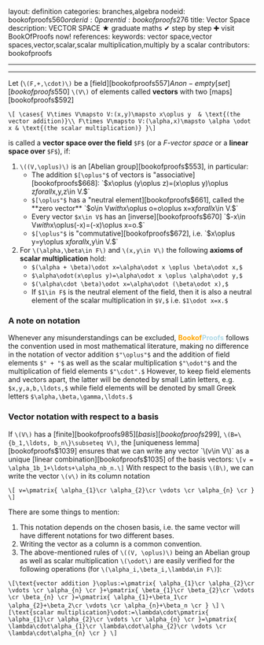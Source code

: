 layout: definition
categories: branches,algebra
nodeid: bookofproofs$560
orderid: 0
parentid: bookofproofs$276
title: Vector Space
description: VECTOR SPACE ★ graduate maths ✔ step by step ✚ visit BookOfProofs now!
references: 
keywords: vector space,vector spaces,vector,scalar,scalar multiplication,multiply by a scalar
contributors: bookofproofs

---


---

Let (`\(F,+,\cdot)\)` be a [field][bookofproofs$557] A non-empty [set][bookofproofs$550] `\(V\)` of elements called **vectors** with two [maps][bookofproofs$592] 

`\[
\cases{
V\times V\mapsto V:(x,y)\mapsto x\oplus y  & \text{(the vector addition)}\\
F\times V\mapsto V:(\alpha,x)\mapsto \alpha \odot x & \text{(the scalar multiplication)}
}\]`

is called a **vector space over the field** `$F$` (or a *$F$-vector space* or a **linear space over** `$F$`), if:
1. `\((V,\oplus)\)` is an [Abelian group][bookofproofs$553], in particular:
   * The addition `$[\oplus"$` of vectors is "associative][bookofproofs$668]: `$x\oplus (y\oplus z)=(x\oplus y)\oplus z$` for all `$x,y,z\in V.$`
   * `$[\oplus"$` has a "neutral element][bookofproofs$661], called the **zero vector** `$o\in V$` with `$x\oplus o=o\oplus x=x$` for all `$x\in V.$`
   * Every vector `$x\in V$` has an [inverse][bookofproofs$670] `$-x\in V$` with `$x\oplus(-x)=(-x)\oplus x=o.$` 
   * `$[\oplus"$` is "commutative][bookofproofs$672], i.e. `$x\oplus y=y\oplus x$` for all `$x,y\in V.$`
1. For `\(\alpha,\beta\in F\)` and `\(x,y\in V\)` the following **axioms of scalar multiplication** hold:
   *  `$(\alpha + \beta)\odot x=\alpha\odot x \oplus \beta\odot x,$`
   * `$\alpha\odot(x\oplus y)=\alpha\odot x \oplus \alpha\odot y,$` 
   * `$(\alpha\cdot \beta)\odot x=\alpha\odot (\beta\odot x),$`
   * If `$1\in F$` is the neutral element of the field, then it is also a neutral element of the scalar multiplication in `$V,$` i.e. `$1\odot x=x.$`



### A note on notation 

Whenever any misunderstandings can be excluded, <strong><span style='color:orange'>Bookof</span><span style='color:lightblue'>Proofs</span></strong> follows the convention used in most mathematical literature, making no difference in the notation of vector addition  `$"\oplus"$` and the addition of field elements  `$" + "$` as well as the scalar multiplication `$"\odot"$` and the multiplication of field elements `$"\cdot".$` However, to keep field elements and vectors apart, the latter will be denoted by small Latin letters, e.g. `$x,y,a,b,\ldots,$` while field elements will be denoted by small Greek letters `$\alpha,\beta,\gamma,\ldots.$`


### Vector notation with respect to a basis

If `\(V\)` has a [finite][bookofproofs$985] [basis][bookofproofs$299], `\(B=\{b_1,\ldots, b_n\}\subseteq V\)`, the  [uniqueness lemma][bookofproofs$1039] ensures that we can write any vector `\(v\in V\)` as a unique [linear combination][bookofproofs$1035] of the basis vectors:
`\[v = \alpha_1b_1+\ldots+\alpha_nb_n.\]` 
With respect to the basis `\(B\)`, we can write the vector `\(v\)` in its column notation

`\[
v=\pmatrix{
\alpha_{1}\cr
\alpha_{2}\cr
\vdots \cr
\alpha_{n} \cr
}
\]`

There are some things to mention: 

1. This notation depends on the chosen basis, i.e. the same vector will have different notations for two different bases. 
1. Writing the vector as a column is a common convention.
1. The above-mentioned rules of `\((V, \oplus)\)` being an Abelian group as well as scalar multiplication `\(\odot\)` are easily verified for the following operations (for `\(\alpha_i,\beta_i,\lambda\in F\)`):

`\[\text{vector addition }\oplus:=\pmatrix{
\alpha_{1}\cr
\alpha_{2}\cr
\vdots \cr
\alpha_{n} \cr
}+\pmatrix{
\beta_{1}\cr
\beta_{2}\cr
\vdots \cr
\beta_{n} \cr
}=\pmatrix{
\alpha_{1}+\beta_1\cr
\alpha_{2}+\beta_2\cr
\vdots \cr
\alpha_{n}+\beta_n \cr
}
\]`
`\[\text{scalar multiplication}\odot:=\lambda\cdot\pmatrix{
\alpha_{1}\cr
\alpha_{2}\cr
\vdots \cr
\alpha_{n} \cr
}=\pmatrix{
\lambda\cdot\alpha_{1}\cr
\lambda\cdot\alpha_{2}\cr
\vdots \cr
\lambda\cdot\alpha_{n} \cr
}
\]`
